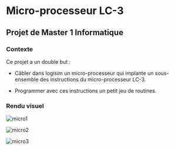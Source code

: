 # Micro-processeur LC-3
## Projet de Master 1 Informatique

### Contexte

 Ce projet a un double but :
     
  - Câbler dans logisim un micro-processeur qui implante un sous-ensemble des instructions du micro-processeur LC-3.
 
  - Programmer avec ces instructions un petit jeu de routines.  

### Rendu visuel

![micro1](https://github.com/user-attachments/assets/4d6a9673-6d1e-4839-8afd-78e168582b7f)

![micro2](https://github.com/user-attachments/assets/9c426ad5-6eb5-4c21-a7e5-d2a620600ba5)

![micro3](https://github.com/user-attachments/assets/524f9cb2-e775-47f8-9c42-821bf34e2b4d)

